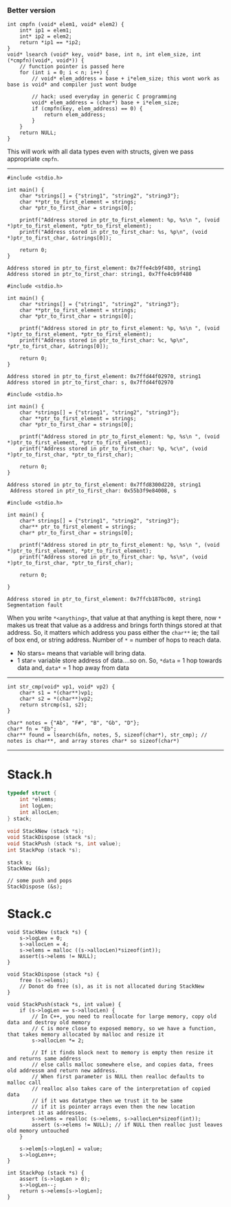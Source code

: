 ### Better version
```
int cmpfn (void* elem1, void* elem2) {
	int* ip1 = elem1;
	int* ip2 = elem2;
	return *ip1 == *ip2;
}
void* lsearch (void* key, void* base, int n, int elem_size, int (*cmpfn)(void*, void*)) {
	// function pointer is passed here
	for (int i = 0; i < n; i++) {
		// void* elem_address = base + i*elem_size; this wont work as base is void* and compiler just wont budge
		
		// hack: used everyday in generic C programming
		void* elem_address = (char*) base + i*elem_size;
		if (cmpfn(key, elem_address) == 0) {
			return elem_address;
		}
	}
	return NULL;
}
```
This will work with all data types even with structs, given we pass appropriate `cmpfn`.
***
```Eg
#include <stdio.h>

int main() {
    char *strings[] = {"string1", "string2", "string3"};
    char **ptr_to_first_element = strings;
    char *ptr_to_first_char = strings[0];

    printf("Address stored in ptr_to_first_element: %p, %s\n ", (void *)ptr_to_first_element, *ptr_to_first_element);
    printf("Address stored in ptr_to_first_char: %s, %p\n", (void *)ptr_to_first_char, &strings[0]);

    return 0;
}
```
```Output
Address stored in ptr_to_first_element: 0x7ffe4cb9f480, string1
Address stored in ptr_to_first_char: string1, 0x7ffe4cb9f480
```

```eg2
#include <stdio.h>

int main() {
    char *strings[] = {"string1", "string2", "string3"};
    char **ptr_to_first_element = strings;
    char *ptr_to_first_char = strings[0];

    printf("Address stored in ptr_to_first_element: %p, %s\n ", (void *)ptr_to_first_element, *ptr_to_first_element);
    printf("Address stored in ptr_to_first_char: %c, %p\n", *ptr_to_first_char, &strings[0]);

    return 0;
}
```
```output
Address stored in ptr_to_first_element: 0x7ffd44f02970, string1
Address stored in ptr_to_first_char: s, 0x7ffd44f02970
```

```eg3
#include <stdio.h>

int main() {
    char *strings[] = {"string1", "string2", "string3"};
    char **ptr_to_first_element = strings;
    char *ptr_to_first_char = strings[0];

    printf("Address stored in ptr_to_first_element: %p, %s\n ", (void *)ptr_to_first_element, *ptr_to_first_element);
    printf("Address stored in ptr_to_first_char: %p, %c\n", (void *)ptr_to_first_char, *ptr_to_first_char);

    return 0;
}
```
```output
Address stored in ptr_to_first_element: 0x7ffd8300d220, string1
 Address stored in ptr_to_first_char: 0x55b3f9e84008, s
```

```eg4
#include <stdio.h>

int main() {
    char* strings[] = {"string1", "string2", "string3"};
    char** ptr_to_first_element = strings;
    char* ptr_to_first_char = strings[0];

    printf("Address stored in ptr_to_first_element: %p, %s\n ", (void *)ptr_to_first_element, *ptr_to_first_element);
    printf("Address stored in ptr_to_first_char: %p, %s\n", (void *)ptr_to_first_char, *ptr_to_first_char);

    return 0;

}
```
```output
Address stored in ptr_to_first_element: 0x7ffcb187bc00, string1
Segmentation fault
```

When you write `*<anything>`, that value at that anything is kept there, now `*` makes us treat that value as a address and brings forth things stored at that address.
So, it matters which address you pass either the `char**` ie; the tail of box end, or string address.
Number of `*` = number of hops to reach data.
- No stars= means that variable will bring data.
- 1 star= variable store address of data....so on.
So, `*data` = 1 hop towards data
and, `data*` = 1 hop away from data
***
```
int str_cmp(void* vp1, void* vp2) {
	char* s1 = *(char**)vp1;
	char* s2 = *(char**)vp2;
	return strcmp(s1, s2);
}

char* notes = {"Ab", "F#", "B", "Gb", "D"};
char* fn = "Eb";
char** found = lsearch(&fn, notes, 5, sizeof(char*), str_cmp); // notes is char**, and array stores char* so sizeof(char*)

```
***
# Stack.h
```stack.h
typedef struct {
	int *elemms;
	int logLen;
	int allocLen;
} stack;

void StackNew (stack *s);
void StackDispose (stack *s);
void StackPush (stack *s, int value);
int StackPop (stack *s);
```
```Usage
stack s;
StackNew (&s);

// some push and pops
StackDispose (&s);
```
# Stack.c
```StackNew
void StackNew (stack *s) {
	s->logLen = 0;
	s->allocLen = 4;
	s->elems = malloc ((s->allocLen)*sizeof(int));
	assert(s->elems != NULL);
}
```
```StackDispose
void StackDispose (stack *s) {
	free (s->elems);
	// Donot do free (s), as it is not allocated during StackNew
}
```
```StackPush
void StackPush(stack *s, int value) {
	if (s->logLen == s->allocLen) {
		// In C++, you need to reallocate for large memory, copy old data and destroy old memory
		// C is more close to exposed memory, so we have a function, that takes memory allocated by malloc and resize it
		s->allocLen *= 2;

		// If it finds block next to memory is empty then resize it and returns same address
		// else calls malloc somewhere else, and copies data, frees old addressm and return new address.
		// When first parameter is NULL then realloc defaults to malloc call
		// realloc also takes care of the interpretation of copied data
		// if it was datatype then we trust it to be same
		// if it is pointer arrays even then the new location interpret it as addresses.
		s->elems = realloc (s->elems, s->allocLen*sizeof(int));
		assert (s->elems != NULL); // if NULL then realloc just leaves old memory untouched
	}
	
	s->elem[s->logLen] = value;
	s->logLen++;
}
```
```StackPop
int StackPop (stack *s) {
	assert (s->logLen > 0);
	s->logLen--;
	return s->elems[s->logLen];
}
```


